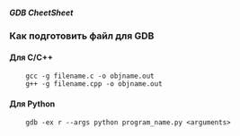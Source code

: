 ##### GDB CheetSheet

### Как подготовить файл для GDB

#### Для C/C++
        gcc -g filename.c -o objname.out
        g++ -g filename.cpp -o objname.out
#### Для Python
        gdb -ex r --args python program_name.py <arguments>


